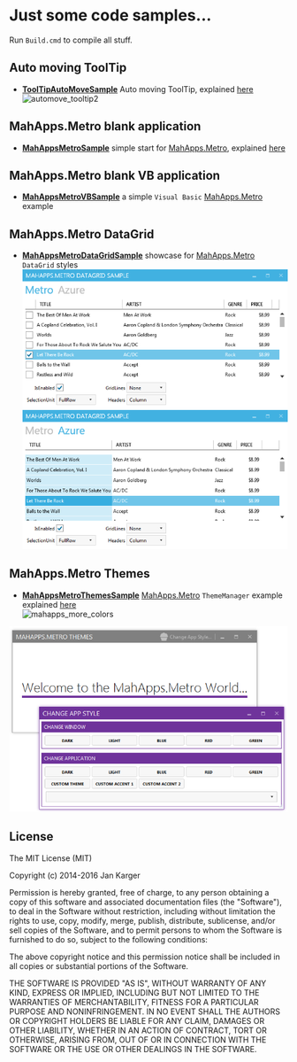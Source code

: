 # Just some code samples...

Run `Build.cmd` to compile all stuff.

## Auto moving ToolTip

- **[ToolTipAutoMoveSample](https://github.com/punker76/code-samples/tree/master/ToolTipAutoMoveSample)** Auto moving ToolTip, explained [here](http://jkarger.de/archive/2014/11/02/how-to-make-the-tooltip-follow-the-mouse/)  
![automove_tooltip2](https://cloud.githubusercontent.com/assets/658431/13525375/d708a9e8-e200-11e5-9bd9-035d50632b34.gif)

## MahApps.Metro blank application

- **[MahAppsMetroSample](https://github.com/punker76/code-samples/tree/master/MahAppsMetroSample)**
simple start for [MahApps.Metro][], explained [here](http://jkarger.de/archive/2014/11/18/modern-ui-with-mahapps-metro/)

## MahApps.Metro blank VB application

- **[MahAppsMetroVBSample](https://github.com/punker76/code-samples/tree/master/MahAppsMetroVBSample)**
a simple `Visual Basic` [MahApps.Metro][] example

## MahApps.Metro DataGrid

- **[MahAppsMetroDataGridSample](https://github.com/punker76/code-samples/tree/master/MahAppsMetroDataGridSample)** showcase for [MahApps.Metro][] `DataGrid` styles  
![](screenshots/2014-11-22_16h00_23.png)  
![](screenshots/2014-11-22_16h00_32.png)

## MahApps.Metro Themes

- **[MahAppsMetroThemesSample](https://github.com/punker76/code-samples/tree/master/MahAppsMetroThemesSample)** [MahApps.Metro][] `ThemeManager` example explained [here](http://jkarger.de/archive/2014/11/27/mahapps-metro-themes/)  
![mahapps_more_colors](https://cloud.githubusercontent.com/assets/658431/13557016/9d7e23a4-e3e7-11e5-839a-177c39977e8e.gif)  

![](screenshots/2014-11-27_17h29_54.png)

## License

The MIT License (MIT)

Copyright (c) 2014-2016 Jan Karger

Permission is hereby granted, free of charge, to any person obtaining a copy
of this software and associated documentation files (the "Software"), to deal
in the Software without restriction, including without limitation the rights
to use, copy, modify, merge, publish, distribute, sublicense, and/or sell
copies of the Software, and to permit persons to whom the Software is
furnished to do so, subject to the following conditions:

The above copyright notice and this permission notice shall be included in all
copies or substantial portions of the Software.

THE SOFTWARE IS PROVIDED "AS IS", WITHOUT WARRANTY OF ANY KIND, EXPRESS OR
IMPLIED, INCLUDING BUT NOT LIMITED TO THE WARRANTIES OF MERCHANTABILITY,
FITNESS FOR A PARTICULAR PURPOSE AND NONINFRINGEMENT. IN NO EVENT SHALL THE
AUTHORS OR COPYRIGHT HOLDERS BE LIABLE FOR ANY CLAIM, DAMAGES OR OTHER
LIABILITY, WHETHER IN AN ACTION OF CONTRACT, TORT OR OTHERWISE, ARISING FROM,
OUT OF OR IN CONNECTION WITH THE SOFTWARE OR THE USE OR OTHER DEALINGS IN THE
SOFTWARE.

  [MahApps.Metro]: https://github.com/MahApps/MahApps.Metro
